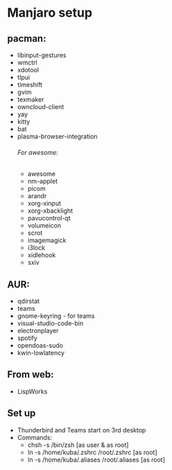 # Manjaro setup
## pacman:
- libinput-gestures
- wmctrl
- xdotool
- tlpui
- timeshift
- gvim
- texmaker
- owncloud-client
- yay
- kitty
- bat
- plasma-browser-integration
	###### For awesome:
	- awesome
	- nm-applet
	- picom
	- arandr
	- xorg-xinput
	- xorg-xbacklight
	- pavucontrol-qt
	- volumeicon
	- scrot
	- imagemagick
	- i3lock
	- xidlehook
	- sxiv


## AUR:
- qdirstat
- teams
- gnome-keyring - for teams
- visual-studio-code-bin
- electronplayer
- spotify
- opendoas-sudo
- kwin-lowlatency

## From web:
- LispWorks

## Set up
- Thunderbird and Teams start on 3rd desktop
- Commands:
	- chsh -s /bin/zsh 				[as user & as root]
	- ln -s /home/kuba/.zshrc /root/.zshrc 		[as root]
	- ln -s /home/kuba/.aliases /root/.aliases	[as root]



